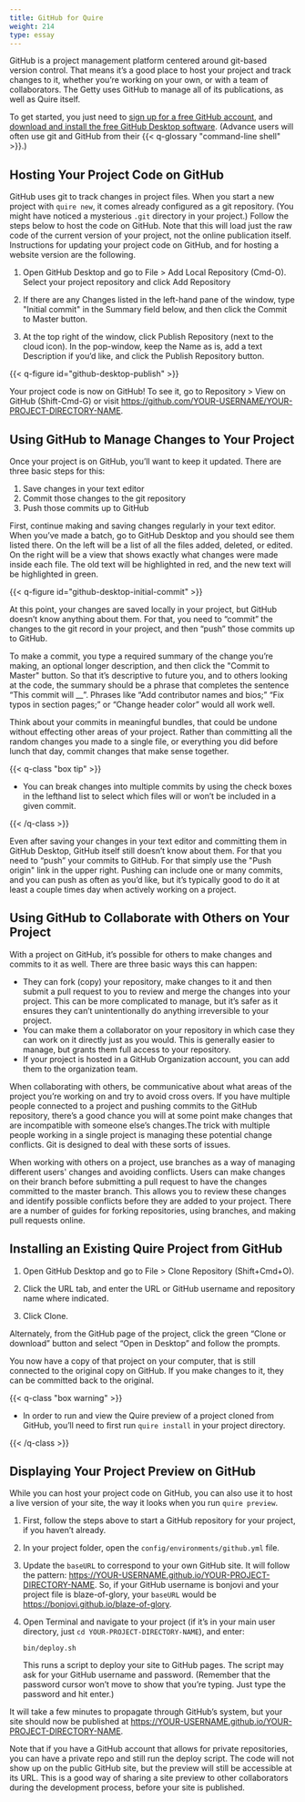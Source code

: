 ```yaml
---
title: GitHub for Quire
weight: 214
type: essay
---
```


GitHub is a project management platform centered around git-based version control. That means it’s a good place to host your project and track changes to it, whether you’re working on your own, or with a team of collaborators. The Getty uses GitHub to manage all of its publications, as well as Quire itself.

To get started, you just need to [sign up for a free GitHub account](https://github.com/join), and [download and install the free GitHub Desktop software](https://desktop.github.com/). (Advance users will often use git and GitHub from their {{< q-glossary "command-line shell" >}}.)

## Hosting Your Project Code on GitHub

GitHub uses git to track changes in project files. When you start a new project with `quire new`, it comes already configured as a git repository. (You might have noticed a mysterious `.git` directory in your project.) Follow the steps below to host the code on GitHub. Note that this will load just the raw code of the current version of your project, not the online publication itself. Instructions for updating your project code on GitHub, and for hosting a website version are the following.

1. Open GitHub Desktop and go to File > Add Local Repository (Cmd-O). Select your project repository and click Add Repository

2. If there are any Changes listed in the left-hand pane of the window, type "Initial commit" in the Summary field below, and then click the Commit to Master button.

3. At the top right of the window, click Publish Repository (next to the cloud icon). In the pop-window, keep the Name as is, add a text Description if you’d like, and click the Publish Repository button.

{{< q-figure id="github-desktop-publish" >}}

Your project code is now on GitHub! To see it, go to Repository > View on GitHub (Shift-Cmd-G) or visit https://github.com/YOUR-USERNAME/YOUR-PROJECT-DIRECTORY-NAME.

## Using GitHub to Manage Changes to Your Project

Once your project is on GitHub, you’ll want to keep it updated. There are three basic steps for this:

1. Save changes in your text editor
2. Commit those changes to the git repository
3. Push those commits up to GitHub

First, continue making and saving changes regularly in your text editor. When you’ve made a batch, go to GitHub Desktop and you should see them listed there. On the left will be a list of all the files added, deleted, or edited. On the right will be a view that shows exactly what changes were made inside each file. The old text will be highlighted in red, and the new text will be highlighted in green.

{{< q-figure id="github-desktop-initial-commit" >}}

At this point, your changes are saved locally in your project, but GitHub doesn’t know anything about them. For that, you need to “commit” the changes to the git record in your project, and then “push” those commits up to GitHub.

To make a commit, you type a required summary of the change you’re making, an optional longer description, and then click the "Commit to Master" button. So that it’s descriptive to future you, and to others looking at the code, the summary should be a phrase that completes the sentence “This commit will __”. Phrases like “Add contributor names and bios;” “Fix typos in section pages;” or “Change header color” would all work well.

Think about your commits in meaningful bundles, that could be undone without effecting other areas of your project. Rather than committing all the random changes you made to a single file, or everything you did before lunch that day, commit changes that make sense together.

{{< q-class "box tip" >}}

- You can break changes into multiple commits by using the check boxes in the lefthand list to select which files will or won’t be included in a given commit.

{{< /q-class >}}

Even after saving your changes in your text editor and committing them in GitHub Desktop, GitHub itself still doesn’t know about them. For that you need to “push” your commits to GitHub. For that simply use the "Push origin" link in the upper right. Pushing can include one or many commits, and you can push as often as you’d like, but it’s typically good to do it at least a couple times day when actively working on a project.

## Using GitHub to Collaborate with Others on Your Project

With a project on GitHub, it’s possible for others to make changes and commits to it as well. There are three basic ways this can happen:

- They can fork (copy) your repository, make changes to it and then submit a pull request to you to review and merge the changes into your project. This can be more complicated to manage, but it’s safer as it ensures they can’t unintentionally do anything irreversible to your project.
- You can make them a collaborator on your repository in which case they can work on it directly just as you would. This is generally easier to manage, but grants them full access to your repository.
- If your project is hosted in a GitHub Organization account, you can add them to the organization team.

When collaborating with others, be communicative about what areas of the project you’re working on and try to avoid cross overs. If you have multiple people connected to a project and pushing commits to the GitHub repository, there’s a good chance you will at some point make changes that are incompatible with someone else’s changes.The trick with multiple people working in a single project is managing these potential change conflicts. Git is designed to deal with these sorts of issues.

When working with others on a project, use branches as a way of managing different users' changes and avoiding conflicts. Users can make changes on their branch before submitting a pull request to have the changes committed to the master branch. This allows you to review these changes and identify possible conflicts before they are added to your project. There are a number of guides for forking repositories, using branches, and making pull requests online.

## Installing an Existing Quire Project from GitHub

1. Open GitHub Desktop and go to File > Clone Repository (Shift+Cmd+O).

2. Click the URL tab, and enter the URL or GitHub username and repository name where indicated.

3. Click Clone.

Alternately, from the GitHub page of the project, click the green “Clone or download” button and select “Open in Desktop” and follow the prompts.

You now have a copy of that project on your computer, that is still connected to the original copy on GitHub. If you make changes to it, they can be committed back to the original.

{{< q-class "box warning" >}}

- In order to run and view the Quire preview of a project cloned from GitHub, you’ll need to first run `quire install` in your project directory.

{{< /q-class >}}

## Displaying Your Project Preview on GitHub

While you can host your project code on GitHub, you can also use it to host a live version of your site, the way it looks when you run `quire preview`.

1. First, follow the steps above to start a GitHub repository for your project, if you haven’t already.

2. In your project folder, open the `config/environments/github.yml` file.

3. Update the `baseURL` to correspond to your own GitHub site. It will follow the pattern: https://YOUR-USERNAME.github.io/YOUR-PROJECT-DIRECTORY-NAME. So, if your GitHub username is bonjovi and your project file is blaze-of-glory, your `baseURL` would be https://bonjovi.github.io/blaze-of-glory.

4. Open Terminal and navigate to your project (if it’s in your main user directory, just `cd YOUR-PROJECT-DIRECTORY-NAME`), and enter:

    ```text
    bin/deploy.sh
    ```

    This runs a script to deploy your site to GitHub pages. The script may ask for your GitHub username and password. (Remember that the password cursor won’t move to show that you’re typing. Just type the password and hit enter.)

It will take a few minutes to propagate through GitHub’s system, but your site should now be published at https://YOUR-USERNAME.github.io/YOUR-PROJECT-DIRECTORY-NAME.

Note that if you have a GitHub account that allows for private repositories, you can have a private repo and still run the deploy script. The code will not show up on the public GitHub site, but the preview will still be accessible at its URL. This is a good way of sharing a site preview to other collaborators during the development process, before your site is published.
